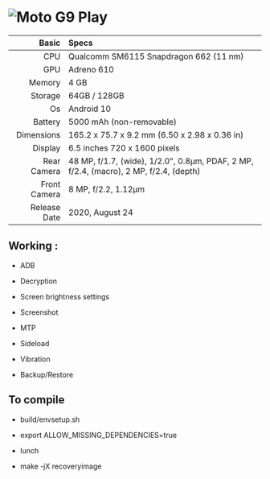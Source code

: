 
![Moto G9 Play](https://fdn2.gsmarena.com/vv/bigpic/motorola-moto-g9-play.jpg "Moto G9 Play")
=====================================================
Basic   | Specs
-------:|:-------------------------
CPU     | Qualcomm SM6115 Snapdragon 662 (11 nm)
GPU     | Adreno 610
Memory  | 4 GB
Storage | 64GB / 128GB
Os      | Android 10
Battery | 5000 mAh (non-removable)
Dimensions | 165.2 x 75.7 x 9.2 mm (6.50 x 2.98 x 0.36 in)
Display |  6.5 inches 720 x 1600 pixels
Rear Camera  | 48 MP, f/1.7, (wide), 1/2.0", 0.8µm, PDAF, 2 MP, f/2.4, (macro), 2 MP, f/2.4, (depth)
Front Camera | 8 MP, f/2.2, 1.12µm
Release Date | 2020, August 24


## Working :

- ADB

- Decryption

- Screen brightness settings

- Screenshot

- MTP

- Sideload

- Vibration

- Backup/Restore

## To compile

- build/envsetup.sh

- export ALLOW_MISSING_DEPENDENCIES=true

- lunch 

- make -jX recoveryimage
